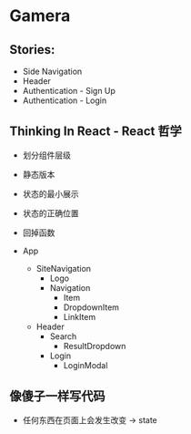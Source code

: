 # Gamera

## Stories:

- Side Navigation
- Header
- Authentication - Sign Up
- Authentication - Login

## Thinking In React - React 哲学

- 划分组件层级
- 静态版本
- 状态的最小展示
- 状态的正确位置
- 回掉函数

- App
  - SiteNavigation
    - Logo
    - Navigation
      - Item
      - DropdownItem
      - LinkItem
  - Header
    - Search
      - ResultDropdown
    - Login
      - LoginModal

## 像傻子一样写代码

- 任何东西在页面上会发生改变 -> state
